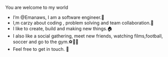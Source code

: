 You are welcome to my world
- I’m @Emanaws, I am a software engineer.👋
- I,m carzy about coding , problem solving and team collaboration.💜
- I like to create, build and making new things.🏠
- I also like a social gathering, meet new friends, watching films,football, soccer and go to the gym.⚽🤸‍♂️
- Feel free to get in touch. 🤙
